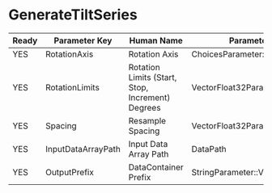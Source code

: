 # GenerateTiltSeries

| Ready | Parameter Key | Human Name | Parameter Type | Parameter Class |
|-------|---------------|------------|-----------------|----------------|
| YES | RotationAxis | Rotation Axis | ChoicesParameter::ValueType | ChoicesParameter |
| YES | RotationLimits | Rotation Limits (Start, Stop, Increment) Degrees | VectorFloat32Parameter::ValueType | VectorFloat32Parameter |
| YES | Spacing | Resample Spacing | VectorFloat32Parameter::ValueType | VectorFloat32Parameter |
| YES | InputDataArrayPath | Input Data Array Path | DataPath | ArraySelectionParameter |
| YES | OutputPrefix | DataContainer Prefix | StringParameter::ValueType | StringParameter |
